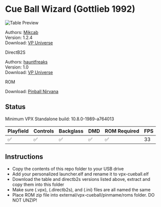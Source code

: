 # Cue Ball Wizard (Gottlieb 1992)

![Table Preview](https://vpuniverse.com/screenshots/monthly_2023_08/Cabinet.png.be519c68a46e10842660c0143ebf4f6c.png)

Authors: [Mikcab](https://vpuniverse.com/profile/16013-mikcab/)  
Version: 1.2.4  
Download: [VP Universe](https://vpuniverse.com/files/file/15354-cue-ball-wizard-gottlieb-1992-mikcab_mod/)

DirectB2S

Authors: [hauntfreaks](https://vpuniverse.com/profile/5216-hauntfreaks/)  
Version: 1.0  
Download: [VP Universe](https://vpuniverse.com/files/file/14085-cue-ball-wizard-gottlieb-1992-b2s-with-full-dmd/)

ROM

Download: [Pinball Nirvana](https://pinballnirvana.com/forums/resources/cueball.1698/)

## Status 

Minimum VPX Standalone build: 10.8.0-1989-a764013

| Playfield | Controls | Backglass | DMD | ROM Required | FPS | 
|-----------|----------|-----------|-----|--------------|-----|
| :white_check_mark: | :white_check_mark: | :white_check_mark: | :white_check_mark: | :white_check_mark: | 33 |

## Instructions

- Copy the contents of this repo folder to your USB drive
- Add your personalized launcher.elf and rename it to vpx-cueball.elf
- Download the table and directb2s versions listed above, extract and copy them into this folder
- Make sure (.vpx), (.directb2s), and (.ini) files are all named the same
- Place ROM zip file into external/vpx-cueball/pinmame/roms folder. DO NOT UNZIP!
